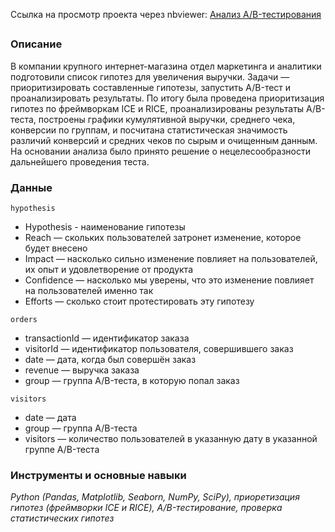 Cсылка на просмотр проекта через nbviewer: [Анализ A/B-тестирования](https://nbviewer.org/github/mariasaveleva/study-projects/blob/98a7d0439df2f4e883fa4884c3711acb530d08c6/AB-test%20%28first%20one%29/Анализ%20AB-теста.ipynb)

##
### Описание
В компании крупного интернет-магазина отдел маркетинга и аналитики подготовили список гипотез для увеличения выручки. Задачи — приоритизировать составленные гипотезы, запустить A/B-тест и проанализировать результаты.
По итогу была проведена приоритизация гипотез по фреймворкам ICE и RICE, проанализированы результаты A/B-теста, построены графики кумулятивной выручки, среднего чека, конверсии по группам, и посчитана статистическая значимость различий конверсий и средних чеков по сырым и очищенным данным. На основании анализа было принято решение о нецелесообразности дальнейшего проведения теста.

### Данные
`hypothesis`
- Hypothesis - наименование гипотезы
- Reach — скольких пользователей затронет изменение, которое будет внесено
- Impact — насколько сильно изменение повлияет на пользователей, их опыт и удовлетворение от продукта
- Confidence — насколько мы уверены, что это изменение повлияет на пользователей именно так
- Efforts — сколько стоит протестировать эту гипотезу

`orders`
- transactionId — идентификатор заказа
- visitorId — идентификатор пользователя, совершившего заказ
- date — дата, когда был совершён заказ
- revenue — выручка заказа
- group — группа A/B-теста, в которую попал заказ
  
`visitors`
- date — дата
- group — группа A/B-теста
- visitors — количество пользователей в указанную дату в указанной группе A/B-теста

### Инструменты и основные навыки
*Python (Pandas, Matplotlib, Seaborn, NumPy, SciPy), приоретизация гипотез (фреймворки ICE и RICE), A/B-тестирование, проверка статистических гипотез*
